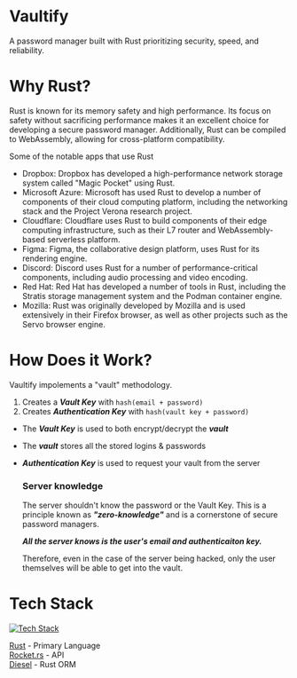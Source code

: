 # Vaultify
A password manager built with Rust prioritizing security, speed, and reliability.

# Why Rust?
Rust is known for its memory safety and high performance. Its focus on safety without sacrificing performance makes it an excellent choice for developing a secure password manager. Additionally, Rust can be compiled to WebAssembly, allowing for cross-platform compatibility.

Some of the notable apps that use Rust
- Dropbox: Dropbox has developed a high-performance network storage system called "Magic Pocket" using Rust.
- Microsoft Azure: Microsoft has used Rust to develop a number of components of their cloud computing platform, including the networking stack and the Project Verona research project.
- Cloudflare: Cloudflare uses Rust to build components of their edge computing infrastructure, such as their L7 router and WebAssembly-based serverless platform.
- Figma: Figma, the collaborative design platform, uses Rust for its rendering engine.
- Discord: Discord uses Rust for a number of performance-critical components, including audio processing and video encoding.
- Red Hat: Red Hat has developed a number of tools in Rust, including the Stratis storage management system and the Podman container engine.
- Mozilla: Rust was originally developed by Mozilla and is used extensively in their Firefox browser, as well as other projects such as the Servo browser engine.

# How Does it Work?
Vaultify impolements a "vault" methodology.

1. Creates a ***Vault Key*** with `hash(email + password)`
2. Creates ***Authentication Key*** with `hash(vault key + password)`

* The ***Vault Key*** is used to both encrypt/decrypt the ***vault***
* The ***vault*** stores all the stored logins & passwords
* ***Authentication Key*** is used to request your vault from the server

    ### Server knowledge 
    The server shouldn't know the password or the Vault Key. This is a principle known as ***"zero-knowledge"*** and is a cornerstone of secure password managers.
    
    ***All the server knows is the user's email and authenticaiton key.***
    
    Therefore, even in the case of the server being hacked, only the user themselves will be able to get into the vault.

# Tech Stack
[![Tech Stack](https://skillicons.dev/icons?i=rust,rocket)](https://skillicons.dev)

[Rust](https://www.rust-lang.org/) - Primary Language <br>
[Rocket.rs](https://rocket.rs/) - API <br>
[Diesel](https://diesel.rs/) - Rust ORM